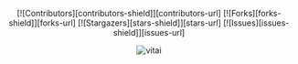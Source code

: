 <a name="readme-top"></a>

<div align="center">

[![Contributors][contributors-shield]][contributors-url]
[![Forks][forks-shield]][forks-url]
[![Stargazers][stars-shield]][stars-url]
[![Issues][issues-shield]][issues-url]

![vitai](https://github.com/user-attachments/assets/6d89eb68-d16f-4fe0-8e3c-7be1ea7716f3)
